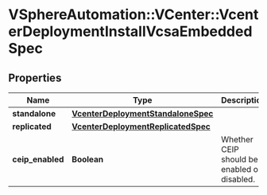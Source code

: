 # VSphereAutomation::VCenter::VcenterDeploymentInstallVcsaEmbeddedSpec

## Properties
Name | Type | Description | Notes
------------ | ------------- | ------------- | -------------
**standalone** | [**VcenterDeploymentStandaloneSpec**](VcenterDeploymentStandaloneSpec.md) |  | [optional] 
**replicated** | [**VcenterDeploymentReplicatedSpec**](VcenterDeploymentReplicatedSpec.md) |  | [optional] 
**ceip_enabled** | **Boolean** | Whether CEIP should be enabled or disabled. | 


